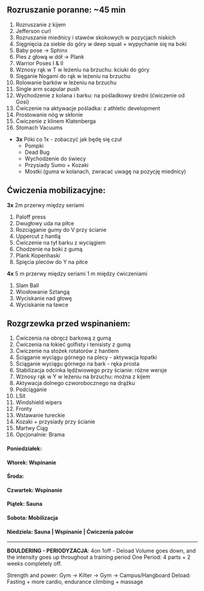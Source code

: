 ## Rozruszanie poranne: ~45 min
1. Rozruszanie z kijem
2. Jefferson curl
3. Rozruszanie miednicy i stawów skokowych w pozycjach niskich
4. Sięgnięcia za siebie do góry w deep squat + wypychanie się na boki
5. Baby pose -> Sphinx
6. Pies z głową w dół -> Plank
7. Warrior Poses I & II
8. Wznosy rąk w T w leżeniu na brzuchu: kciuki do góry
9. Sięganie Nogami do rąk w leżeniu na brzuchu
10. Rolowanie barków w leżeniu na brzuchu
11. Single arm scapular push
12. Wychodzenie z kolana i barku: na pośladkowy średni (ćwiczenie od Gosi)
13. Ćwiczenie na aktywacje pośladka: z athletic development
14. Prostowanie nóg w skłonie
15. Ćwiczenie z klinem Klatenberga
16. Stomach Vacuums
-	**3x** Póki co 1x - zobaczyć jak będę się czuł
       - Pompki
       - Dead Bug
       - Wychodzenie do świecy
       - Przysiady Sumo + Kozaki
       - Mostki (guma w kolanach, zwracać uwagę na pozycję miednicy)

## Ćwiczenia mobilizacyjne:
**3x** 2m przerwy między seriami
1. Paloff press
2. Dwugłowy uda na piłce
3. Rozciąganie gumy do V przy ścianie
4. Uppercut z hantlą
5. Ćwiczenie na tył barku z wyciągiem
6. Chodzenie na boki z gumą
7. Plank Kopenhaski
8. Spięcia pleców do Y na piłce

**4x** 5 m przerwy między seriami 1 m między ćwiczeniami
1. Slam Ball
2. Wiosłowanie Sztangą
3. Wyciskanie nad głowę
4. Wyciskanie na ławce

## Rozgrzewka przed wspinaniem:
1. Ćwiczenia na obręcz barkową z gumą 
2. Ćwiczenia na łokieć golfisty i tenisisty z gumą 
3. Ćwiczenie na stożek rotatorów z hantlem 
4. Ściąganie wyciągu górnego na plecy - aktywacja łopatki 
5. Ściąganie wyciągu górnego na bark - ręka prosta
6. Stabilizacja odcinka lędźwiowego przy ścianie: różne wersje 
7. Wznosy rąk w Y w leżeniu na brzuchu: można z kijem 
8. Aktywacja dolnego czworobocznego na drążku
9. Podciąganie 
10. LSit 
11. Windshield wipers 
12. Fronty
13. Wstawanie tureckie
14. Kozaki + przysiady przy ścianie
15. Martwy Ciąg
16. Opcjonalnie: Brama

#### **Poniedziałek:**
#### **Wtorek:** Wspinanie
#### **Środa:**
#### **Czwartek:** Wspinanie
#### **Piątek:** Sauna
#### **Sobota:** Mobilizacja
#### **Niedziela:** Sauna | Wspinanie | Ćwiczenia palców
----
**BOULDERING - PERIODYZACJA**:
4on 1off - Deload
Volume goes down, and the intensity goes up throughout a training period
One Period: 4 parts + 2 weeks completely off.

Strength and power: Gym -> Kilter -> Gym -> Campus/Hangboard
Deload: Fasting + more cardio, endurance climbing + massage




